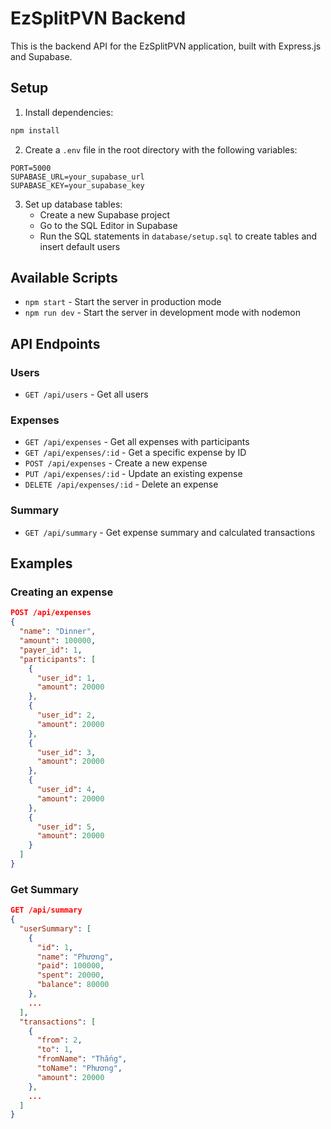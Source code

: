 # EzSplitPVN Backend

This is the backend API for the EzSplitPVN application, built with Express.js and Supabase.

## Setup

1. Install dependencies:
```bash
npm install
```

2. Create a `.env` file in the root directory with the following variables:
```
PORT=5000
SUPABASE_URL=your_supabase_url
SUPABASE_KEY=your_supabase_key
```

3. Set up database tables:
   - Create a new Supabase project
   - Go to the SQL Editor in Supabase
   - Run the SQL statements in `database/setup.sql` to create tables and insert default users

## Available Scripts

- `npm start` - Start the server in production mode
- `npm run dev` - Start the server in development mode with nodemon

## API Endpoints

### Users
- `GET /api/users` - Get all users

### Expenses
- `GET /api/expenses` - Get all expenses with participants
- `GET /api/expenses/:id` - Get a specific expense by ID
- `POST /api/expenses` - Create a new expense
- `PUT /api/expenses/:id` - Update an existing expense
- `DELETE /api/expenses/:id` - Delete an expense

### Summary
- `GET /api/summary` - Get expense summary and calculated transactions

## Examples

### Creating an expense

```json
POST /api/expenses
{
  "name": "Dinner",
  "amount": 100000,
  "payer_id": 1,
  "participants": [
    {
      "user_id": 1,
      "amount": 20000
    },
    {
      "user_id": 2,
      "amount": 20000
    },
    {
      "user_id": 3,
      "amount": 20000
    },
    {
      "user_id": 4,
      "amount": 20000
    },
    {
      "user_id": 5,
      "amount": 20000
    }
  ]
}
```

### Get Summary

```json
GET /api/summary
{
  "userSummary": [
    {
      "id": 1,
      "name": "Phương",
      "paid": 100000,
      "spent": 20000,
      "balance": 80000
    },
    ...
  ],
  "transactions": [
    {
      "from": 2,
      "to": 1,
      "fromName": "Thắng",
      "toName": "Phương",
      "amount": 20000
    },
    ...
  ]
}
``` 